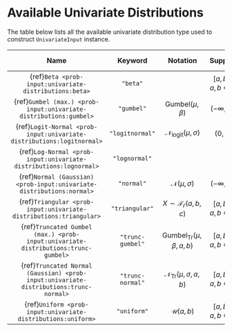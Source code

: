 # Available Univariate Distributions

The table below lists all the available univariate distribution type used
to construct ``UnivariateInput`` instance.

|                                         Name                                          |     Keyword      |                      Notation                      |             Support              | Number of parameters |
|:-------------------------------------------------------------------------------------:|:----------------:|:--------------------------------------------------:|:--------------------------------:|:--------------------:|
|                {ref}`Beta <prob-input:univariate-distributions:beta>`                 |     `"beta"`     |                                                    | $[a, b], \; a, b \in \mathbb{R}$ |          4           |
|           {ref}`Gumbel (max.) <prob-input:univariate-distributions:gumbel>`           |    `"gumbel"`    |           $\mathrm{Gumbel}(\mu, \beta)$            |       $(-\infty, \infty)$        |          2           |
|         {ref}`Logit-Normal <prob-input:univariate-distributions:logitnormal>`         | `"logitnormal"`  |    $\mathcal{N}_{\mathrm{logit}}(\mu, \sigma)$     |             $(0, 1)$             |          2           |
|           {ref}`Log-Normal <prob-input:univariate-distributions:lognormal>`           |  `"lognormal"`   |                                                    |                                  |                      |
|         {ref}`Normal (Gaussian) <prob-input:univariate-distributions:normal>`         |    `"normal"`    |             $\mathcal{N}(\mu, \sigma)$             |       $(-\infty, \infty)$        |          2           |
|          {ref}`Triangular <prob-input:univariate-distributions:triangular>`           |  `"triangular"`  |          $X \sim \mathcal{T}_r (a, b, c)$          | $[a, b], \; a, b \in \mathbb{R}$ |          3           |
|   {ref}`Truncated Gumbel (max.) <prob-input:univariate-distributions:trunc-gumbel>`   | `"trunc-gumbel"` | $\mathrm{Gumbel}_{\mathrm{Tr}} (\mu, \beta, a, b)$ | $[a, b], \; a, b \in \mathbb{R}$ |          4           |
| {ref}`Truncated Normal (Gaussian) <prob-input:univariate-distributions:trunc-normal>` | `"trunc-normal"` |  $\mathcal{N}_{\mathrm{Tr}} (\mu, \sigma, a, b)$   | $[a, b], \; a, b \in \mathbb{R}$ |          4           |
|             {ref}`Uniform <prob-input:univariate-distributions:uniform>`              |   `"uniform"`    |                $\mathcal{U}(a, b)$                 | $[a, b], \; a, b \in \mathbb{R}$ |          2           |
